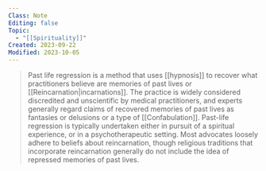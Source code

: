 ```yaml
---
Class: Note
Editing: false
Topic:
  - "[[Spirituality]]"
Created: 2023-09-22
Modified: 2023-10-05
---
```


> Past life regression is a method that uses [[hypnosis]] to recover what practitioners believe are memories of past lives or [[Reincarnation|incarnations]]. The practice is widely considered discredited and unscientific by medical practitioners, and experts generally regard claims of recovered memories of past lives as fantasies or delusions or a type of [[Confabulation]]. Past-life regression is typically undertaken either in pursuit of a spiritual experience, or in a psychotherapeutic setting. Most advocates loosely adhere to beliefs about reincarnation, though religious traditions that incorporate reincarnation generally do not include the idea of repressed memories of past lives.
